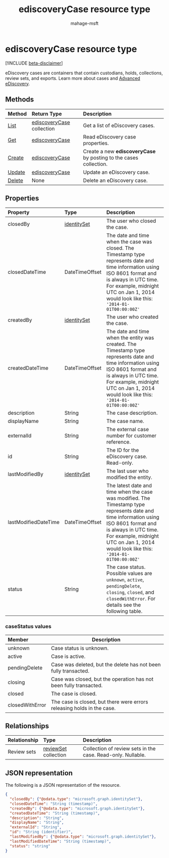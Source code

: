 ﻿---
title: "ediscoveryCase resource type"
description: "eDiscovery cases are containers that contain custodians, holds, collections, review sets, and exports."
localization_priority: Normal
author: "mahage-msft"
ms.prod: "compliance"
doc_type: "resourcePageType"
---

# ediscoveryCase resource type

[!INCLUDE [beta-disclaimer](../../includes/beta-disclaimer.md)]

eDiscovery cases are containers that contain custodians, holds, collections, review sets, and exports.  Learn more about cases and [Advanced eDiscovery](/microsoft-365/compliance/overview-ediscovery-20).

## Methods

| Method                                    | Return Type                                    | Description                                                         |
| :---------------------------------------- | :--------------------------------------------- | :------------------------------------------------------------------ |
| [List](../api/ediscoverycase-list.md)     | [ediscoveryCase](ediscoverycase.md) collection | Get a list of eDiscovery cases.                                     |
| [Get](../api/ediscoverycase-get.md)       | [ediscoveryCase](ediscoverycase.md)            | Read eDiscovery case properties.                                    |
| [Create](../api/ediscoverycase-post.md)   | [ediscoveryCase](ediscoverycase.md)            | Create a new **ediscoveryCase** by posting to the cases collection. |
| [Update](../api/ediscoverycase-update.md) | [ediscoveryCase](ediscoverycase.md)            | Update an eDiscovery case.                                          |
| [Delete](../api/ediscoverycase-delete.md) | None                                           | Delete an eDiscovery case.                                          |

## Properties

| Property             | Type                                            | Description                                                                                                                                                                                                                                           |
| :------------------- | :---------------------------------------------- | :---------------------------------------------------------------------------------------------------------------------------------------------------------------------------------------------------------------------------------------------------- |
| closedBy             | [identitySet](/graph/api/resources/identityset) | The user who closed the case.                                                                                                                                                                                                                         |
| closedDateTime       | DateTimeOffset                                  | The date and time when the case was closed. The Timestamp type represents date and time information using ISO 8601 format and is always in UTC time. For example, midnight UTC on Jan 1, 2014 would look like this: `'2014-01-01T00:00:00Z'`          |
| createdBy            | [identitySet](/graph/api/resources/identityset) | The user who created the case.                                                                                                                                                                                                                        |
| createdDateTime      | DateTimeOffset                                  | The date and time when the entity was created. The Timestamp type represents date and time information using ISO 8601 format and is always in UTC time. For example, midnight UTC on Jan 1, 2014 would look like this: `'2014-01-01T00:00:00Z'`       |
| description          | String                                          | The case description.                                                                                                                                                                                                                                 |
| displayName          | String                                          | The case name.                                                                                                                                                                                                                                        |
| externalId           | String                                          | The external case number for customer reference.                                                                                                                                                                                                      |
| id                   | String                                          | The ID for the eDiscovery case. Read-only.                                                                                                                                                                                                            |
| lastModifiedBy       | [identitySet](/graph/api/resources/identityset) | The last user who modified the entity.                                                                                                                                                                                                                |
| lastModifiedDateTime | DateTimeOffset                                  | The latest date and time when the case was modified. The Timestamp type represents date and time information using ISO 8601 format and is always in UTC time. For example, midnight UTC on Jan 1, 2014 would look like this: `'2014-01-01T00:00:00Z'` |
| status               | String                                          | The case status. Possible values are `unknown`, `active`, `pendingDelete`, `closing`, `closed`, and `closedWithError`. For details see the following table.                                                                                           |

### caseStatus values

| Member          | Description                                                            |
| :-------------- | ---------------------------------------------------------------------- |
| unknown         | Case status is unknown.                                                |
| active          | Case is active.                                                        |
| pendingDelete   | Case was deleted, but the delete has not been fully transacted.        |
| closing         | Case was closed, but the operation has not been fully transacted.      |
| closed          | The case is closed.                                                    |
| closedWithError | The case is closed, but there were errors releasing holds in the case. |

## Relationships

| Relationship | Type                                 | Description                                                 |
| :----------- | :----------------------------------- | :---------------------------------------------------------- |
| Review sets  | [reviewSet](reviewset.md) collection | Collection of review sets in the case. Read-only. Nullable. |

## JSON representation

The following is a JSON representation of the resource.

<!-- {
  "blockType": "resource",
  "keyProperty":"id",
  "optionalProperties": [
 
  ],
  "@odata.type": "microsoft.graph.ediscoveryCase"
}-->

```json
{
  "closedBy": {"@odata.type": "microsoft.graph.identitySet"},
  "closedDateTime": "String (timestamp)",
  "createdBy": {"@odata.type": "microsoft.graph.identitySet"},
  "createdDateTime": "String (timestamp)",
  "description": "String",
  "displayName": "String",
  "externalId": "String",
  "id": "String (identifier)",
  "lastModifiedBy": {"@odata.type": "microsoft.graph.identitySet"},
  "lastModifiedDateTime": "String (timestamp)",
  "status": "string"
}
```

<!-- uuid: 16cd6b66-4b1a-43a1-adaf-3a886856ed98
2019-02-04 14:57:30 UTC -->

<!-- {
  "type": "#page.annotation",
  "description": "ediscoveryCase resource",
  "keywords": "",
  "section": "documentation",
  "tocPath": ""
}-->
